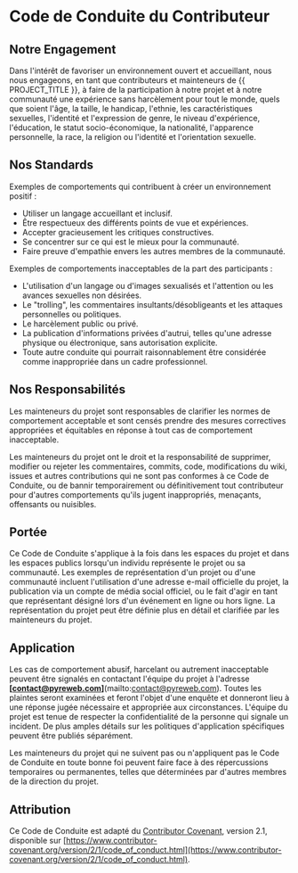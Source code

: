 # Code de Conduite du Contributeur

## Notre Engagement

Dans l'intérêt de favoriser un environnement ouvert et accueillant, nous nous engageons, en tant que contributeurs et mainteneurs de {{ PROJECT_TITLE }}, à faire de la participation à notre projet et à notre communauté une expérience sans harcèlement pour tout le monde, quels que soient l'âge, la taille, le handicap, l'ethnie, les caractéristiques sexuelles, l'identité et l'expression de genre, le niveau d'expérience, l'éducation, le statut socio-économique, la nationalité, l'apparence personnelle, la race, la religion ou l'identité et l'orientation sexuelle.

## Nos Standards

Exemples de comportements qui contribuent à créer un environnement positif :

* Utiliser un langage accueillant et inclusif.
* Être respectueux des différents points de vue et expériences.
* Accepter gracieusement les critiques constructives.
* Se concentrer sur ce qui est le mieux pour la communauté.
* Faire preuve d'empathie envers les autres membres de la communauté.

Exemples de comportements inacceptables de la part des participants :

* L'utilisation d'un langage ou d'images sexualisés et l'attention ou les avances sexuelles non désirées.
* Le "trolling", les commentaires insultants/désobligeants et les attaques personnelles ou politiques.
* Le harcèlement public ou privé.
* La publication d'informations privées d'autrui, telles qu'une adresse physique ou électronique, sans autorisation explicite.
* Toute autre conduite qui pourrait raisonnablement être considérée comme inappropriée dans un cadre professionnel.

## Nos Responsabilités

Les mainteneurs du projet sont responsables de clarifier les normes de comportement acceptable et sont censés prendre des mesures correctives appropriées et équitables en réponse à tout cas de comportement inacceptable.

Les mainteneurs du projet ont le droit et la responsabilité de supprimer, modifier ou rejeter les commentaires, commits, code, modifications du wiki, issues et autres contributions qui ne sont pas conformes à ce Code de Conduite, ou de bannir temporairement ou définitivement tout contributeur pour d'autres comportements qu'ils jugent inappropriés, menaçants, offensants ou nuisibles.

## Portée

Ce Code de Conduite s'applique à la fois dans les espaces du projet et dans les espaces publics lorsqu'un individu représente le projet ou sa communauté. Les exemples de représentation d'un projet ou d'une communauté incluent l'utilisation d'une adresse e-mail officielle du projet, la publication via un compte de média social officiel, ou le fait d'agir en tant que représentant désigné lors d'un événement en ligne ou hors ligne. La représentation du projet peut être définie plus en détail et clarifiée par les mainteneurs du projet.

## Application

Les cas de comportement abusif, harcelant ou autrement inacceptable peuvent être signalés en contactant l'équipe du projet à l'adresse **[contact@pyreweb.com]**(mailto:contact@pyreweb.com). Toutes les plaintes seront examinées et feront l'objet d'une enquête et donneront lieu à une réponse jugée nécessaire et appropriée aux circonstances. L'équipe du projet est tenue de respecter la confidentialité de la personne qui signale un incident. De plus amples détails sur les politiques d'application spécifiques peuvent être publiés séparément.

Les mainteneurs du projet qui ne suivent pas ou n'appliquent pas le Code de Conduite en toute bonne foi peuvent faire face à des répercussions temporaires ou permanentes, telles que déterminées par d'autres membres de la direction du projet.

## Attribution

Ce Code de Conduite est adapté du [Contributor Covenant](https://www.contributor-covenant.org), version 2.1, disponible sur [https://www.contributor-covenant.org/version/2/1/code_of_conduct.html](https://www.contributor-covenant.org/version/2/1/code_of_conduct.html).
